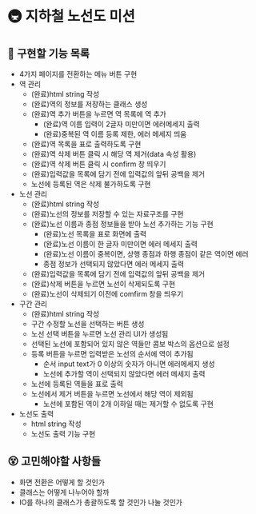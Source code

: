 # 🚇 지하철 노선도 미션

## 📝 구현할 기능 목록

- 4가지 페이지를 전환하는 메뉴 버튼 구현
- 역 관리
    - (완료)html string 작성
    - (완료)역의 정보를 저장하는 클래스 생성
    - (완료)역 추가 버튼을 누르면 역 목록에 역 추가
        - (완료)역 이름 입력이 2글자 미만이면 에러메세지 출력
        - (완료)중복된 역 이름 등록 제한, 에러 메세지 띄움
    - (완료)역 목록을 표로 출력하도록 구현
    - (완료)역 삭제 버튼 클릭 시 해당 역 제거(data 속성 활용)
    - (완료)역 삭제 버튼 클릭 시 confirm 창 띄우기
    - (완료)입력값을 목록에 담기 전에 입력값의 앞뒤 공백을 제거
    - 노선에 등록된 역은 삭제 불가하도록 구현
- 노선 관리
    - (완료)html string 작성
    - (완료)노선의 정보를 저장할 수 있는 자료구조를 구현
    - (완료)노선 이름과 종점 정보들을 받아 노선 추가하는 기능 구현
        - (완료)노선 목록을 표로 화면에 출력
        - (완료)노선 이름이 한 글자 미만이면 에러 메세지 출력
        - (완료)노선 이름이 중복이면, 상행 종점과 하행 종점이 같은 역이면 에러
        - 종점 정보가 선택되지 않았다면 에러 메세지 출력
    - (완료)입력값을 목록에 담기 전에 입력값의 앞뒤 공백을 제거
    - (완료)삭제 버튼을 누르면 노선이 삭제되도록 구현
    - (완료)노선이 삭제되기 이전에 comfirm 창을 띄우기
- 구간 관리
    - (완료)html string 작성
    - 구간 수정할 노선을 선택하는 버튼 생성
    - 노선 선택 버튼을 누르면 노선 관리 UI가 생성됨
    - 선택된 노선에 포함되어 있지 않은 역들만 콤보 박스의 옵션으로 설정
    - 등록 버튼을 누르면 입력받은 노선의 순서에 역이 추가됨
        - 순서 input text가 0 이상의 숫자가 아니면 에러메세지 생성
        - 노선에 추가할 역이 선택되지 않았다면 에러 메세지 출력
    - 노선에 등록된 역들을 표로 출력
    - 노선에서 제거 버튼을 누르면 노선에서 해당 역이 제외됨
        - 노선에 포함된 역이 2개 이하일 때는 제거할 수 없도록 구현
- 노선도 출력
    - html string 작성
    - 노선도 출력 기능 구현

## 😵 고민해야할 사항들

- 화면 전환은 어떻게 할 것인가
- 클래스는 어떻게 나누어야 할까
- IO를 하나의 클래스가 총괄하도록 할 것인가 나눌 것인가
